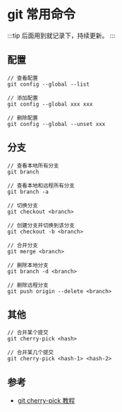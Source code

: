 # git 常用命令

:::tip
后面用到就记录下，持续更新。
:::

## 配置

```
// 查看配置
git config --global --list

// 添加配置
git config --global xxx xxx

// 删除配置
git config --global --unset xxx
```

## 分支

```
// 查看本地所有分支
git branch

// 查看本地和远程所有分支
git branch -a

// 切换分支
git checkout <branch>

// 创建分支并切换到该分支
git checkout -b <branch>

// 合并分支
git merge <branch>

// 删除本地分支
git branch -d <branch>

// 删除远程分支
git push origin --delete <branch>
```

## 其他

```
// 合并某个提交
git cherry-pick <hash>

// 合并某几个提交
git cherry-pick <hash-1> <hash-2>
```

## 参考

- [git cherry-pick 教程](https://www.ruanyifeng.com/blog/2020/04/git-cherry-pick.html)
